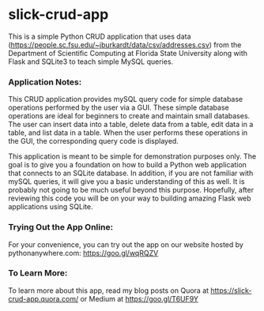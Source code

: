 # slick-crud-app
This is a simple Python CRUD application that uses data (https://people.sc.fsu.edu/~jburkardt/data/csv/addresses.csv) from the Department of Scientific Computing at Florida State University along with Flask and SQLite3 to teach simple MySQL queries.

### Application Notes:
This CRUD application provides mySQL query code for simple database operations performed by the user via a GUI.  These simple database operations are ideal for beginners to create and maintain small databases.  The user can insert data into a table, delete data from a table, edit data in a table, and list data in a table.  When the user performs these operations in the GUI, the corresponding query code is displayed.

This application is meant to be simple for demonstration purposes only.  The goal is to give you a foundation on how to build a Python web application that connects to an SQLite database.  In addition, if you are not familiar with mySQL queries, it will give you a basic understanding of this as well.  It is probably not going to be much useful beyond this purpose.  Hopefully, after reviewing this code you will be on your way to building amazing Flask web applications using SQLite.

### Trying Out the App Online:
For your convenience, you can try out the app on our website hosted by pythonanywhere.com: https://goo.gl/wqRQZV

### To Learn More:
To learn more about this app, read my blog posts on Quora at https://slick-crud-app.quora.com/ or Medium at https://goo.gl/T6UF9Y
